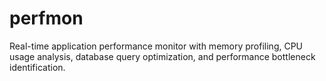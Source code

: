 # perfmon

Real-time application performance monitor with memory profiling, CPU usage analysis, database query optimization, and performance bottleneck identification.
